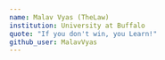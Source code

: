 ```yaml
---
name: Malav Vyas (TheLaw)
institution: University at Buffalo 
quote: "If you don't win, you Learn!" 
github_user: MalavVyas
---
```

